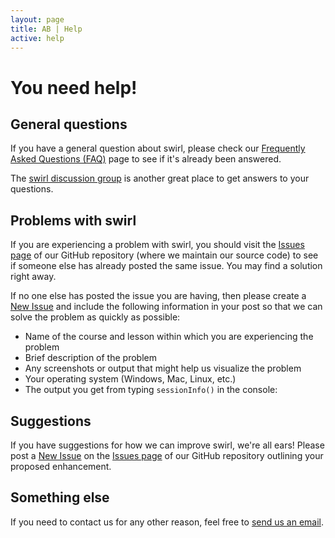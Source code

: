 ```yaml
---
layout: page
title: AB | Help
active: help
---
```


<h1>You need help!</h1>

<h2>General questions</h2>
<p>If you have a general question about swirl, please check our <a href="faq.html">Frequently Asked Questions (FAQ)</a> page to see if it's already been answered.</p>

<p>The <a href="https://groups.google.com/group/swirl-discuss" target="_blank">swirl discussion group</a> is another great place to get answers to your questions.</p>

<h2>Problems with swirl</h2>
<p>If you are experiencing a problem with swirl, you should visit the <a href="https://github.com/swirldev/swirl/issues" target="_blank">Issues page</a> of our GitHub repository (where we maintain our source code) to see if someone else has already posted the same issue. You may find a solution right away.</p>
<p>If no one else has posted the issue you are having, then please create a <a href="https://github.com/swirldev/swirl/issues/new" target="_blank">New Issue</a> and include the following information in your post so that we can solve the problem as quickly as possible:</p>
<ul>
    <li>Name of the course and lesson within which you are experiencing the problem</li>
    <li>Brief description of the problem</li>
    <li>Any screenshots or output that might help us visualize the problem</li>
    <li>Your operating system (Windows, Mac, Linux, etc.)</li>
    <li>The output you get from typing <code>sessionInfo()</code> in the console:</li>
</ul>

<h2>Suggestions</h2>
<p>If you have suggestions for how we can improve swirl, we're all ears! Please post a <a href="https://github.com/swirldev/swirl/issues/new" target="_blank">New Issue</a> on the <a href="https://github.com/swirldev/swirl/issues" target="_blank">Issues page</a> of our GitHub repository outlining your proposed enhancement.</p>

<h2>Something else</h2>
<p>If you need to contact us for any other reason, feel free to <a href="mailto:info@swirlstats.com" target="_blank">send us an email</a>.</p>